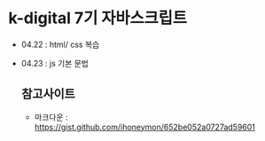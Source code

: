 # k-digital 7기 자바스크립트
+ 04.22 : html/ css 복습
+ 04.23 : js 기본 문법

  ## 참고사이트
  + 마크다운 : https://gist.github.com/ihoneymon/652be052a0727ad59601
